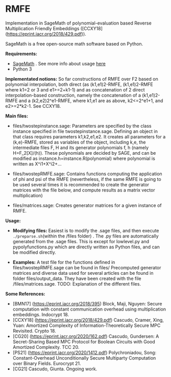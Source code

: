 # RMFE 
Implementation in SageMath of polynomial-evaluation based Reverse Multiplication Friendly Embeddings ([CCXY18] (https://eprint.iacr.org/2018/429.pdf)).

SageMath is a free open-source math software based on Python.

**Requirements:**
- [SageMath](https://www.sagemath.org/download.html) . See more info about usage [here](https://doc.sagemath.org/html/en/faq/faq-usage.html)
- Python 3

**Implementated notions:**
So far constructions of RMFE over F2 based on polynomial interpolation, both direct (as (k1,e1)2-RMFE, (k1,e1)2-RMFE where k1=2 or 3 and e1>=2+k1-1) and as concatenation of 2 direct interpolation-based construction, namely the concatenation of a (k1,e1)2-RMFE and a (k2,e2)2^e1-RMFE, where k1,e1 are as above, k2<=2^e1+1, and e2>=2*k2-1. See CCXY18.

**Main files:**
 - files/twostepinstance.sage:
 Parameters are specified by the class instance specified in file twostepinstance.sage. Defining an object in that class requires parameters k1,k2,e1,e2. It creates all parameters for a (k,e)-RMFE, stored as variables of the object, including k,e, the intermediate files F, H and its generator polynomials f, h (namely H=F_2[X]/(h)). These polynomials are decided by SAGE, and can be modified as instance.h=instance.R(polynomial) where polynomial is written as X^i1+X^i2+...

 - files/twostepRMFE.sage:
 Contains functions computing the application of phi and psi of the RMFE (nevertheless, if the same RMFE is going to be used several times it is recommended to create the generator matrices with the file below, and compute results as a matrix vector multiplication)

 - files/matrices.sage:
 Creates generator matrices for a given instance of RMFE.



**Usage:**
 
 - **Modifying files:**
 Easiest is to modify the .sage files, and then execute `./preparse.sh`(within the /files folder) . The .py files are automatically generated from the .sage files. 
This is except for lowlevel.py and pypolyfunctions.py which are directly written as Python files, and can be modified directly.
 
 - **Examples:**
 A test file for the functions defined in files/twostepRMFE.sage can be found in files/
 Precomputed generator matrices and diverse data used for several articles can be found in folder files/output_data. They have been created with the file /files/matrices.sage. TODO: Explanation of the different files.
  
**Some References:**
 - [BMN17] (https://eprint.iacr.org/2018/395) Block, Maji, Nguyen: Secure computation with constant communication overhead using multiplication embeddings. Indocrypt 18.
 - [CCXY18] (https://eprint.iacr.org/2018/429.pdf) Cascudo, Cramer, Xing, Yuan: Amortized Complexity of Information-Theoretically Secure MPC Revisited. Crypto 18. 
 - [CG20] (https://eprint.iacr.org/2020/162.pdf) Cascudo, Gundersen: A Secret-Sharing Based MPC Protocol for Boolean Circuits with Good Amortized Complexity. TCC 20.
 - [PS21] (https://eprint.iacr.org/2020/1412.pdf) Polychroniadou, Song: Constant-Overhead Unconditionally Secure Multiparty Computation over Binary Fields. Eurocrypt 21.
 - [CG21] Cascudo, Giunta. Ongoing work. 




